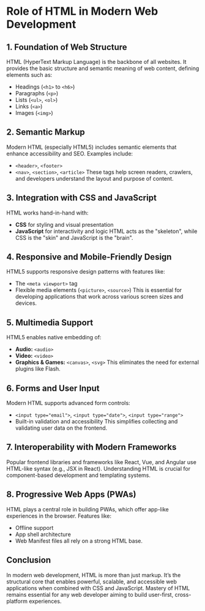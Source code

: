 # Role of HTML in Modern Web Development

## 1. **Foundation of Web Structure**
HTML (HyperText Markup Language) is the backbone of all websites. It provides the basic structure and semantic meaning of web content, defining elements such as:
- Headings (`<h1>` to `<h6>`)
- Paragraphs (`<p>`)
- Lists (`<ul>`, `<ol>`)
- Links (`<a>`)
- Images (`<img>`)

## 2. **Semantic Markup**
Modern HTML (especially HTML5) includes semantic elements that enhance accessibility and SEO. Examples include:
- `<header>`, `<footer>`
- `<nav>`, `<section>`, `<article>`
These tags help screen readers, crawlers, and developers understand the layout and purpose of content.

## 3. **Integration with CSS and JavaScript**
HTML works hand-in-hand with:
- **CSS** for styling and visual presentation
- **JavaScript** for interactivity and logic
HTML acts as the "skeleton", while CSS is the "skin" and JavaScript is the "brain".

## 4. **Responsive and Mobile-Friendly Design**
HTML5 supports responsive design patterns with features like:
- The `<meta viewport>` tag
- Flexible media elements (`<picture>`, `<source>`)
This is essential for developing applications that work across various screen sizes and devices.

## 5. **Multimedia Support**
HTML5 enables native embedding of:
- **Audio:** `<audio>`
- **Video:** `<video>`
- **Graphics & Games:** `<canvas>`, `<svg>`
This eliminates the need for external plugins like Flash.

## 6. **Forms and User Input**
Modern HTML supports advanced form controls:
- `<input type="email">`, `<input type="date">`, `<input type="range">`
- Built-in validation and accessibility
This simplifies collecting and validating user data on the frontend.

## 7. **Interoperability with Modern Frameworks**
Popular frontend libraries and frameworks like React, Vue, and Angular use HTML-like syntax (e.g., JSX in React). Understanding HTML is crucial for component-based development and templating systems.

## 8. **Progressive Web Apps (PWAs)**
HTML plays a central role in building PWAs, which offer app-like experiences in the browser. Features like:
- Offline support
- App shell architecture
- Web Manifest files
all rely on a strong HTML base.

## Conclusion
In modern web development, HTML is more than just markup. It’s the structural core that enables powerful, scalable, and accessible web applications when combined with CSS and JavaScript. Mastery of HTML remains essential for any web developer aiming to build user-first, cross-platform experiences.